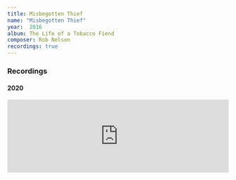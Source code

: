 ```yaml
---
title: Misbegotten Thief
name: "Misbegotten Thief"
year:  2016
album: The Life of a Tobacco Fiend
composer: Rob Nelson
recordings: true
---
```


<h3>Recordings</h3>

<h4>2020</h4>
<iframe width="100%" height="166" scrolling="no" frameborder="no" allow="autoplay" src="https://w.soundcloud.com/player/?url=https%3A//api.soundcloud.com/tracks/720607021&color=%23ff5500&auto_play=false&hide_related=false&show_comments=true&show_user=true&show_reposts=false&show_teaser=true"></iframe>


